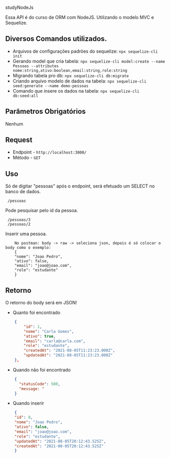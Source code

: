  studyNodeJs

Essa API é do curso de ORM com NodeJS. Utilizando o modelo MVC e Sequelize.


## Diversos Comandos utilizados.
- Arquivos de configurações padrões do sequelize: `npx sequelize-cli init`
- Gerando model que cria tabela: `npx sequelize-cli model:create --name Pessoas --attributes nome:string,ativo:boolean,email:string,role:string `
- Migrando tabela pro db: `npx sequelize-cli db:migrate`
- Criando arquivo modelo de dados na tabela: `npx sequelize-cli seed:generate --name demo-pessoas` 
- Comando que insere os dados na tabela: `npx sequelize-cli db:seed:all`

## Parâmetros Obrigatórios

Nenhum
## Request

- Endpoint - `http://localhost:3000/`
- Método - `GET`

## Uso
Só de digitar "pessoas" após o endpoint, será efetuado um SELECT no banco de dados.
```
 /pessoas
```

Pode pesquisar pelo id da pessoa.
```
 /pessoas/3
 /pessoas/2
```

Inserir uma pessoa.
```
    No postman: body -> raw -> seleciona json, depois é só colocar o body como o exemplo: 
    {
    "nome": "Joao Pedro",
    "ativo": false,
    "email": "joao@joao.com",
    "role": "estudante"
    }
```

## Retorno

O retorno do body será em JSON!

- Quanto foi encontrado
```json
    {
        "id": 1,
        "nome": "Carla Gomes",
        "ativo": true,
        "email": "carla@carla.com",
        "role": "estudante",
        "createdAt": "2021-08-05T11:23:23.000Z",
        "updatedAt": "2021-08-05T11:23:23.000Z"
    },
```

- Quando não foi encontrado
```json
    {
      "statusCode": 500,
      "message: "
    }
```

- Quando inserir
```json
    {
    "id": 8,
    "nome": "Joao Pedro",
    "ativo": false,
    "email": "joao@joao.com",
    "role": "estudante",
    "updatedAt": "2021-08-05T20:12:43.525Z",
    "createdAt": "2021-08-05T20:12:43.525Z"
    }
```